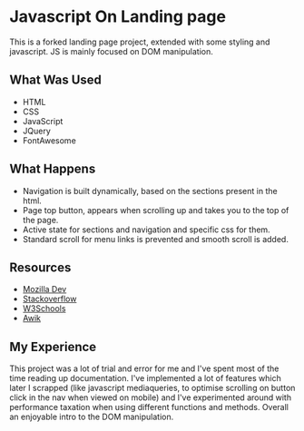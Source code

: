 # Javascript On Landing page

This is a forked landing page project, extended with some styling and javascript. JS is mainly focused on DOM manipulation.

## What Was Used

- HTML
- CSS
- JavaScript
- JQuery
- FontAwesome

## What Happens

- Navigation is built dynamically, based on the sections present in the html.
- Page top button, appears when scrolling up and takes you to the top of the page.
- Active state for sections and navigation and specific css for them.
- Standard scroll for menu links is prevented and smooth scroll is added.

## Resources

- [Mozilla Dev](developer.mozilla.org)
- [Stackoverflow](stackoverflow.com)
- [W3Schools](w3schools.com)
- [Awik](awik.io)

## My Experience

This project was a lot of trial and error for me and I've spent most of the time reading up documentation. I've implemented a lot of features which later I scrapped (like javascript mediaqueries, to optimise scrolling on button click in the nav when viewed on mobile) and I've experimented around with performance taxation when using different functions and methods. Overall an enjoyable intro to the DOM manipulation.
